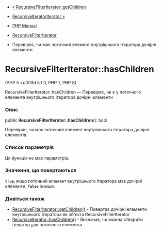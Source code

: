 - [«
RecursiveFilterIterator::getChildren](recursivefilteriterator.getchildren.md)
- [RecursiveIteratorIterator »](class.recursiveiteratoriterator.md)

- [PHP Manual](index.md)
- [RecursiveFilterIterator](class.recursivefilteriterator.md)
- Перевіряє, чи має поточний елемент внутрішнього ітератора
дочірні елементи

# RecursiveFilterIterator::hasChildren

(PHP 5 \>u003d 5.1.0, PHP 7, PHP 8)

RecursiveFilterIterator::hasChildren — Перевіряє, чи є у поточного
елемента внутрішнього ітератора дочірні елементи

### Опис

public **RecursiveFilterIterator::hasChildren**(): bool

Перевіряє, чи має поточний елемент внутрішнього ітератора дочірні
елементів.

### Список параметрів

Ця функція не має параметрів.

### Значення, що повертаються

**`true`**, якщо поточний елемент внутрішнього ітератора має дочірні
елементи, **`false`** інакше.

### Дивіться також

- [RecursiveFilterIterator::getChildren()](recursivefilteriterator.getchildren.md) -
Повертає дочірні елементи внутрішнього ітератора як об'єкта
RecursiveFilterIterator
- [RecursiveIterator::hasChildren()](recursiveiterator.haschildren.md) -
Визначає, чи можна створити ітератор для поточного елемента
